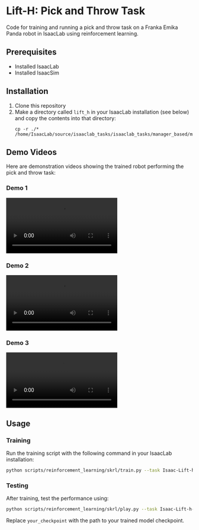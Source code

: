 # Lift-H: Pick and Throw Task

Code for training and running a pick and throw task on a Franka Emika Panda robot in IsaacLab using reinforcement learning.

## Prerequisites

- Installed IsaacLab
- Installed IsaacSim

## Installation

1. Clone this repository
2. Make a directory called `lift_h` in your IsaacLab installation (see below) and copy the contents into that directory:
   ```
   cp -r ./* /home/IsaacLab/source/isaaclab_tasks/isaaclab_tasks/manager_based/manipulation/lift_h/
   ```

## Demo Videos

Here are demonstration videos showing the trained robot performing the pick and throw task:

### Demo 1
![Demo 1](demo_1.mp4)

### Demo 2  
![Demo 2](demo_2.mp4)

### Demo 3
![Demo 3](demo_3.mp4)


## Usage

### Training

Run the training script with the following command in your IsaacLab installation:

```bash
python scripts/reinforcement_learning/skrl/train.py --task Isaac-Lift-h-Cube-Franka-v0 --headless
```

### Testing

After training, test the performance using:

```bash
python scripts/reinforcement_learning/skrl/play.py --task Isaac-Lift-h-Cube-Franka-Play-v0 --checkpoint your_checkpoint
```

Replace `your_checkpoint` with the path to your trained model checkpoint.